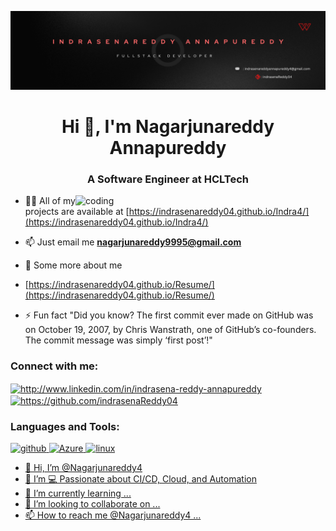 ![logo](https://github.com/indrasenaReddy04/indrasenaReddy04/blob/main/banner.png)
<h1 align="center">Hi 👋, I'm Nagarjunareddy Annapureddy</h1>
<h3 align="center">A Software Engineer at HCLTech</h3>
<img align="right"alt="coding"width="400"src="https://miro.medium.com/v2/resize:fit:1400/1*VMmvImch6VU5pc2VktY1uw.gif">


- 👨‍💻 All of my projects are available at [https://indrasenareddy04.github.io/Indra4/](https://indrasenareddy04.github.io/Indra4/)

- 📫 Just email me **nagarjunareddy9995@gmail.com**

- 📄 Some more about me
-  [https://indrasenareddy04.github.io/Resume/](https://indrasenareddy04.github.io/Resume/)

- ⚡ Fun fact "Did you know? The first commit ever made on GitHub was on October 19, 2007, by Chris Wanstrath, one of GitHub’s co-founders. The commit message was simply ‘first post’!"
<h3 align="left">Connect with me:</h3>
<p align="left">
<a href="https://www.linkedin.com/in/nagarjunareddy-annapureddy-2b243a217/" target="blank"><img align="center" src="https://raw.githubusercontent.com/rahuldkjain/github-profile-readme-generator/master/src/images/icons/Social/linked-in-alt.svg" alt="http://www.linkedin.com/in/indrasena-reddy-annapureddy" height="30" width="40" /></a>
<a href="https://github.com/indrasenaReddy04" target="blank"><img align="center" src="https://w7.pngwing.com/pngs/646/324/png-transparent-github-computer-icons-github-logo-monochrome-head-thumbnail.png" alt="https://github.com/indrasenaReddy04" height="30" width="40" /></a>
</p>


<h3 align="left">Languages and Tools:</h3>
<p align="left"> <a href="https://www.w3schools.com/git/default.asp" target="_blank" rel="noreferrer"> <img src="https://cdn.jsdelivr.net/gh/devicons/devicon@latest/icons/github/github-original.svg" alt="github" width="40" height="40"/> </a> <a href="https://azure.microsoft.com/en-us/" target="_blank" rel="noreferrer"> <img src="https://cdn.jsdelivr.net/gh/devicons/devicon@latest/icons/azure/azure-original.svg" alt="Azure" width="40" height="40"/> </a> <a href="https://en.wikipedia.org/wiki/Linux" target="_blank" rel="noreferrer"> <img src="https://cdn.jsdelivr.net/gh/devicons/devicon@latest/icons/linux/linux-original.svg" alt="linux" width="40" height="40"/> </p>

- 👋 Hi, I’m @Nagarjunareddy4
- 👀 I’m 💻 Passionate about CI/CD, Cloud, and Automation
- 🌱 I’m currently learning ...
- 💞️ I’m looking to collaborate on ...
- 📫 How to reach me  @Nagarjunareddy4 ...
<!---
Nagarjunareddy4/Nagarjunareddy4 is a ✨ special ✨ repository because its `README.md` (this file) appears on your GitHub profile.
You can click the Preview link to take a look at your changes.
--->
